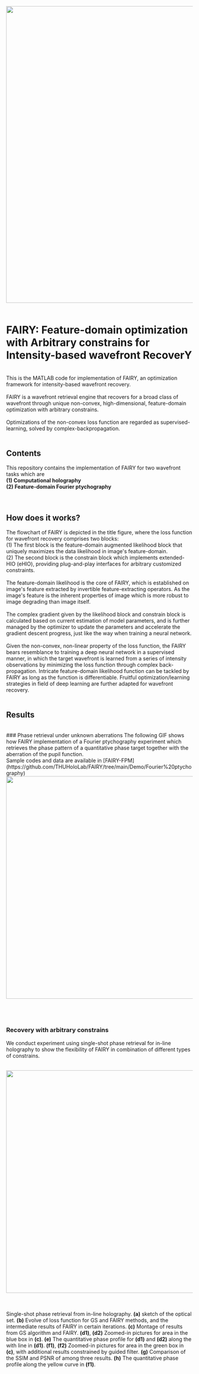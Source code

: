 <div align = 'center'>
<img src = "https://github.com/THUHoloLab/FAIRY/blob/main/Demo/resource/figure_core.png" width = "800" alt="" align = center />
</div><br>

# FAIRY: Feature-domain optimization with Arbitrary constrains for Intensity-based wavefront RecoverY
<br>
This is the MATLAB code for implementation of FAIRY, an optimization framework for intensity-based wavefront recovery. <br>
<br>
FAIRY is a wavefront retrieval engine that recovers for a broad class of wavefront through unique non-convex, high-dimensional, feature-domain optimization with arbitrary constrains. <br>
<br>
Optimizations of the non-convex loss function are regarded as supervised-learning, solved by complex-backpropagation. <br>
<br>


## Contents
This repository contains the implementation of FAIRY for two wavefront tasks which are <br>
**(1) Computational holography** <br>
**(2) Feature-domain Fourier ptychography** <br>
<br>
<br>

## How does it works?
The flowchart of FAIRY is depicted in the title figure, where the loss function for wavefront recovery comprises two blocks: <br>
(1) The first block is the feature-domain augmented likelihood block that uniquely maximizes the data likelihood in image's feature-domain.<br>
(2) The second block is the constrain block which implements extended-HIO (eHIO), providing plug-and-play interfaces for arbitrary customized constraints.<br>
<br>
The feature-domain likelihood is the core of FAIRY, which is established on image's feature extracted by invertible feature-extracting operators. As the image's feature is the inherent properties of image which is more robust to image degrading than image itself.<br>
<br>
The complex gradient given by the likelihood block and constrain block is calculated based on current estimation of model parameters, and is further managed by the optimizer to update the parameters and accelerate the gradient descent progress, just like the way when training a neural network. <br>
<br>
Given the non-convex, non-linear property of the loss function, the FAIRY bears resemblance to training a deep neural network in a supervised manner, in which the target wavefront is learned from a series of intensity observations by minimizing the loss function through complex back-propagation. Intricate feature-domain likelihood function can be tackled by FAIRY as long as the function is differentiable. Fruitful optimization/learning strategies in field of deep learning are further adapted for wavefront recovery. <br>
<br>

## Results
<br>
### Phase retrieval under unknown aberrations
The following GIF shows how FAIRY implementation of a Fourier ptychography experiment which retrieves the phase pattern of a quantitative phase target together with the aberration of the pupil function. <br>
Sample codes and data are available in [FAIRY-FPM](https://github.com/THUHoloLab/FAIRY/tree/main/Demo/Fourier%20ptychography) <br>
<div align = 'center'>
<img src = "https://github.com/THUHoloLab/FAIRY/blob/main/Demo/resource/newfile_record-min.gif" width = "600" alt="" align = center />
</div><br>

<br>
<br>

### Recovery with arbitrary constrains
We conduct experiment using single-shot phase retrieval for in-line holography to show the flexibility of FAIRY in combination of different types of constrains. <br>

<br>
<div align = 'center'>
<img src = "https://github.com/THUHoloLab/FAIRY/blob/main/Demo/resource/Holograohy.png" width = "600" alt="" align = center />
</div><br>

<br>

Single-shot phase retrieval from in-line holography. **(a)** sketch of the optical set. **(b)** Evolve of loss function for GS and FAIRY methods, and the intermediate results of FAIRY in certain iterations. **(c)** Montage of results from GS algorithm and FAIRY. **(d1)**, **(d2)** Zoomed-in pictures for area in the blue box in **(c)**. **(e)** The quantitative phase profile for **(d1)** and **(d2)** along the with line in **(d1)**. **(f1)**, **(f2)** Zoomed-in pictures for area in the green box in **(c)**, with additional results constrained by guided filter. **(g)** Comparison of the SSIM and PSNR of among three results. **(h)** The quantitative phase profile along the yellow curve in **(f1)**. <br>


